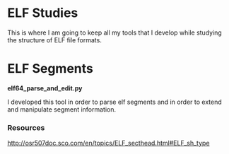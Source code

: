 # ELF Studies
This is where I am going to keep all my tools that I develop while studying the structure of ELF file formats.

# ELF Segments

**elf64_parse_and_edit.py**

I developed this tool in order to parse elf segments and in order to extend and manipulate segment information. 

### Resources
http://osr507doc.sco.com/en/topics/ELF_secthead.html#ELF_sh_type


